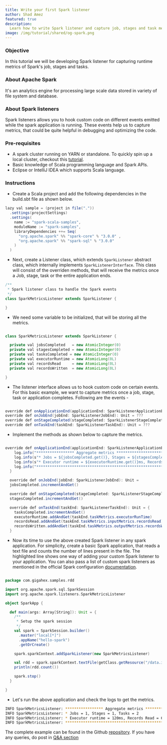 ```yaml
---
title: Write your first Spark listener
author: Shad Amez
featured: true
description:
  Learn how to write Spark listener and capture job, stages and task metrics
image: /img/tutorial/shared/og-spark.png
---
```


### Objective

In this tutorial we will be developing Spark listener for capturing runtime
metrics of Spark's job, stages and tasks.

### About Apache Spark

It's an analytics engine for processing large scale data stored in variety of
file system and database.

### About Spark listeners

Spark listeners allows you to hook custom code on different events emitted while
the spark application is running. These events help us to capture metrics, that
could be quite helpful in debugging and optimizing the code.

### Pre-requisites

- A spark cluster running on YARN or standalone. To quickly spin up a local
  cluster, checkout this
  [tutorial](https://www.gigahex.com/tutorial/2021/06/30/setting-up-spark-cluster).
- Basic knowledge of Scala programming language and Spark APIs.
- Eclipse or IntelliJ IDEA which supports Scala language.

### Instructions

- Create a Scala project and add the following dependencies in the build.sbt
  file as shown below.

```java title="build.sbt"
lazy val sample = (project in file("."))
  .settings(projectSettings)
  .settings(
    name := "spark-scala-samples",
    moduleName := "spark-samples",
    libraryDependencies ++= Seq(
      "org.apache.spark" %% "spark-core" % "3.0.0" ,
      "org.apache.spark" %% "spark-sql" % "3.0.0"
    )
  )
```

- Next, create a Listener class, which extends `SparkListener` abstract class,
  which internally implements `SparkListenerInterface`. This class will consist
  of the overriden methods, that will receive the metrics once a Job, stage,
  task or the entire application ends.

```java title="src/org/apache/spark/listeners/SparkMetricsListener.scala"
/**
 * Spark listener class to handle the Spark events
 */
class SparkMetricsListener extends SparkListener {

}
```

- We need some variable to be initialized, that will be storing all the metrics.

```java title="src/org/apache/spark/listeners/SparkMetricsListener.scala"

class SparkMetricsListener extends SparkListener {

  private val jobsCompleted   = new AtomicInteger(0)
  private val stagesCompleted = new AtomicInteger(0)
  private val tasksCompleted = new AtomicInteger(0)
  private val executorRuntime = new AtomicLong(0L)
  private val recordsRead     = new AtomicLong(0L)
  private val recordsWritten  = new AtomicLong(0L)

}

```

- The listener interface allows us to hook custom code on certain events. For
  this basic example, we want to capture metrics once a job, stage, task or
  application completes. Following are the events -

```java title="src/org/apache/spark/listeners/SparkMetricsListener.scala"

override def onApplicationEnd(applicationEnd: SparkListenerApplicationEnd): Unit = ???
override def onJobEnd(jobEnd: SparkListenerJobEnd): Unit = ???
override def onStageCompleted(stageCompleted: SparkListenerStageCompleted): Unit = ???
override def onTaskEnd(taskEnd: SparkListenerTaskEnd): Unit = ???

```

- Implement the methods as shown below to capture the metrics.

```java title="src/org/apache/spark/listeners/SparkMetricsListener.scala"

override def onApplicationEnd(applicationEnd: SparkListenerApplicationEnd): Unit = {
    log.info("***************** Aggregate metrics *****************************")
    log.info(s"* Jobs = ${jobsCompleted.get()}, Stages = ${stagesCompleted.get()}, Tasks = ${tasksCompleted}")
    log.info(s"* Executor runtime = ${executorRuntime.get()}ms, Records Read = ${recordsRead.get()}, Records written = ${recordsWritten.get()}")
    log.info("*****************************************************************")
  }

  override def onJobEnd(jobEnd: SparkListenerJobEnd): Unit =
  jobsCompleted.incrementAndGet()

  override def onStageCompleted(stageCompleted: SparkListenerStageCompleted): Unit =
  stagesCompleted.incrementAndGet()

  override def onTaskEnd(taskEnd: SparkListenerTaskEnd): Unit = {
    tasksCompleted.incrementAndGet()
    executorRuntime.addAndGet(taskEnd.taskMetrics.executorRunTime)
    recordsRead.addAndGet(taskEnd.taskMetrics.inputMetrics.recordsRead)
    recordsWritten.addAndGet(taskEnd.taskMetrics.outputMetrics.recordsWritten)
  }

```

- Now its time to use the above created Spark listener in any spark application.
  For simplicity, create a basic Spark application, that reads a text file and
  counts the number of lines present in the file. The highlighted line shows one
  way of adding your custom Spark listener to your application. You can also
  pass a list of custom spark listeners as mentioned in the official Spark
  configuration
  [documentation](https://spark.apache.org/docs/latest/configuration.html).

```scala title="src/com/gigahex/samples/rdd/SparkApp.scala"

package com.gigahex.samples.rdd

import org.apache.spark.sql.SparkSession
import org.apache.spark.listeners.SparkMetricsListener

object SparkApp {

  def main(args: Array[String]): Unit = {
    /**
     * Setup the spark session
     */
    val spark = SparkSession.builder()
      .master("local[*]")
      .appName("hello-spark")
      .getOrCreate()

    spark.sparkContext.addSparkListener(new SparkMetricsListener)

    val rdd = spark.sparkContext.textFile(getClass.getResource("/data.in").getPath)
    println(rdd.count())

    spark.stop()
  }

}

```

- Let's run the above application and check the logs to get the metrics.

```bash
INFO SparkMetricsListener: ***************** Aggregate metrics *****************************
INFO SparkMetricsListener: * Jobs = 1, Stages = 1, Tasks = 2
INFO SparkMetricsListener: * Executor runtime = 120ms, Records Read = 6, Records written = 0
INFO SparkMetricsListener: *****************************************************************
```

The complete example can be found in the Github
[repository](https://github.com/GigahexHQ/spark-scala-samples/blob/main/src/main/scala/org/apache/spark/listeners/SparkMetricsListener.scala).
If you have any queries, do post in
[Q&A section](https://github.com/GigahexHQ/spark-scala-samples/discussions/categories/q-a)
